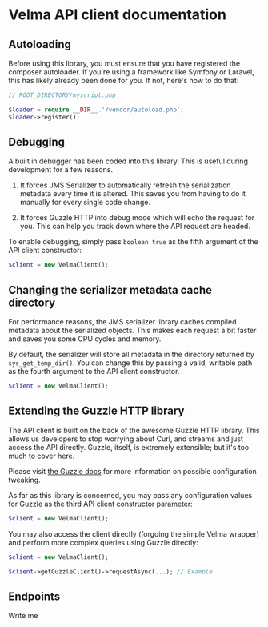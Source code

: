 Velma API client documentation
==============================

Autoloading
-----------

Before using this library, you must ensure that you have registered the composer
autoloader. If you're using a framework like Symfony or Laravel, this has likely
already been done for you. If not, here's how to do that:

```php
// ROOT_DIRECTORY/myscript.php

$loader = require __DIR__.'/vendor/autoload.php';
$loader->register();
```

Debugging
---------

A built in debugger has been coded into this library. This is useful during
development for a few reasons.

1. It forces JMS Serializer to automatically refresh the serialization metadata
   every time it is altered. This saves you from having to do it manually for
   every single code change.

2. It forces Guzzle HTTP into debug mode which will echo the request for you.
   This can help you track down where the API request are headed.

To enable debugging, simply pass `boolean true` as the fifth argument of the
API client constructor:

```php
$client = new VelmaClient();
```

Changing the serializer metadata cache directory
------------------------------------------------

For performance reasons, the JMS serializer library caches compiled metadata
about the serialized objects. This makes each request a bit faster and saves you
some CPU cycles and memory.

By default, the serializer will store all metadata in the directory returned by
`sys_get_temp_dir()`. You can change this by passing a valid, writable path as
the fourth argument to the API client constructor.

```php
$client = new VelmaClient();
```

Extending the Guzzle HTTP library
---------------------------------

The API client is built on the back of the awesome Guzzle HTTP library. This
allows us developers to stop worrying about Curl, and streams and just access
the API directly. Guzzle, itself, is extremely extensible; but it's too much to
cover here.

Please visit [the Guzzle docs](http://docs.guzzlephp.org/en/latest/index.html)
for more information on possible configuration tweaking.

As far as this library is concerned, you may pass any configuration values for
Guzzle as the third API client constructor parameter:

```php
$client = new VelmaClient();
```

You may also access the client directly (forgoing the simple Velma wrapper)
and perform more complex queries using Guzzle directly:

```php
$client = new VelmaClient();

$client->getGuzzleClient()->requestAsync(...); // Example
```

Endpoints
---------

Write me
